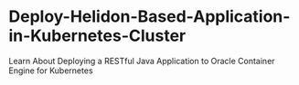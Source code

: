# Deploy-Helidon-Based-Application-in-Kubernetes-Cluster
Learn About Deploying a RESTful Java Application to Oracle Container Engine for Kubernetes
